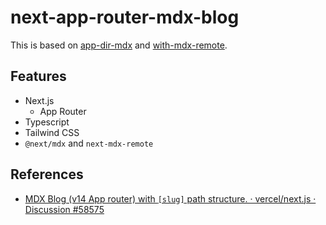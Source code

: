 # next-app-router-mdx-blog

This is based on [app-dir-mdx](https://github.com/vercel/next.js/tree/canary/examples/app-dir-mdx) and [with-mdx-remote](https://github.com/vercel/next.js/tree/canary/examples/with-mdx-remote).

## Features

- Next.js
  - App Router
- Typescript
- Tailwind CSS
- `@next/mdx` and `next-mdx-remote`

## References

- [MDX Blog (v14 App router) with `[slug]` path structure. · vercel/next.js · Discussion #58575](https://github.com/vercel/next.js/discussions/58575)
